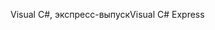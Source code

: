 <span data-ttu-id="ffb81-101">Visual C#, экспресс-выпуск</span><span class="sxs-lookup"><span data-stu-id="ffb81-101">Visual C# Express</span></span>